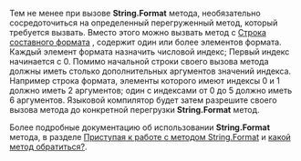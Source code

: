 
Тем не менее при вызове **String.Format** метода, необязательно сосредоточиться на определенный перегруженный метод, который требуется вызвать. Вместо этого можно вызвать метод с [Строка составного формата](~/docs/standard/base-types/composite-formatting.md) , содержит один или более элементов формата. Каждый элемент формата назначить числовой индекс; Первый индекс начинается с 0. Помимо начальной строки своего вызова метода должны иметь столько дополнительных аргументов значений индекса. Например строка формата, элементы которого имеют индексы 0 и 1 должно иметь 2 аргументов; один с индексами от 0 до 5 должно иметь 6 аргументов. Языковой компилятор будет затем разрешите своего вызова метода до конкретной перегрузки **String.Format** метод.   
 
Более подробные документацию об использовании **String.Format** метода, в разделе [Приступая к работе с методом String.Format](#Starting) и [какой метод обратиться?](#FTaskList).    
